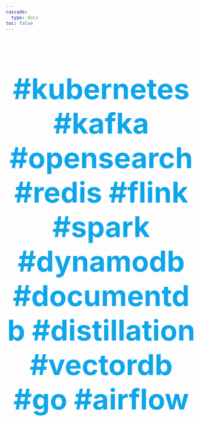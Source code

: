 ```yaml
---
cascade:
  type: docs
toc: false
---
```

<h1 style="font-size: 75px; font-weight: bold; color: #0ea5e9; text-align: center;">
  #kubernetes #kafka #opensearch #redis #flink #spark #dynamodb #documentdb #distillation #vectordb #go #airflow
</h1>
